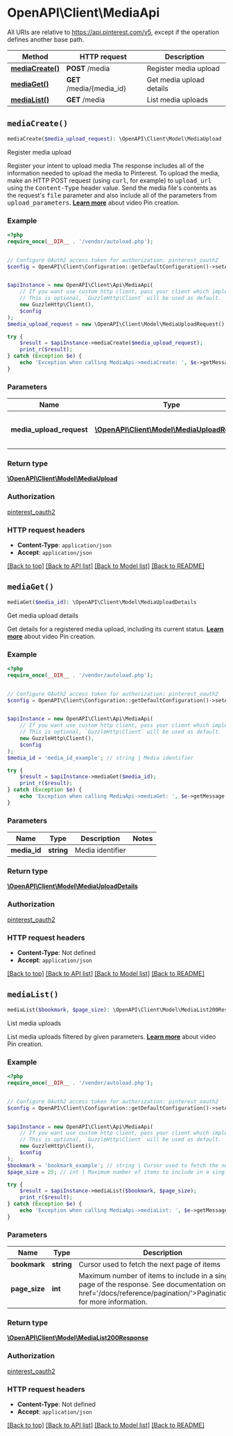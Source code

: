 # OpenAPI\Client\MediaApi

All URIs are relative to https://api.pinterest.com/v5, except if the operation defines another base path.

| Method | HTTP request | Description |
| ------------- | ------------- | ------------- |
| [**mediaCreate()**](MediaApi.md#mediaCreate) | **POST** /media | Register media upload |
| [**mediaGet()**](MediaApi.md#mediaGet) | **GET** /media/{media_id} | Get media upload details |
| [**mediaList()**](MediaApi.md#mediaList) | **GET** /media | List media uploads |


## `mediaCreate()`

```php
mediaCreate($media_upload_request): \OpenAPI\Client\Model\MediaUpload
```

Register media upload

Register your intent to upload media  The response includes all of the information needed to upload the media to Pinterest.  To upload the media, make an HTTP POST request (using <tt>curl</tt>, for example) to <tt>upload_url</tt> using the <tt>Content-Type</tt> header value. Send the media file's contents as the request's <tt>file</tt> parameter and also include all of the parameters from <tt>upload_parameters</tt>.  <strong><a href='/docs/api-features/creating-boards-and-pins/#creating-video-pins'>Learn more</a></strong> about video Pin creation.

### Example

```php
<?php
require_once(__DIR__ . '/vendor/autoload.php');


// Configure OAuth2 access token for authorization: pinterest_oauth2
$config = OpenAPI\Client\Configuration::getDefaultConfiguration()->setAccessToken('YOUR_ACCESS_TOKEN');


$apiInstance = new OpenAPI\Client\Api\MediaApi(
    // If you want use custom http client, pass your client which implements `GuzzleHttp\ClientInterface`.
    // This is optional, `GuzzleHttp\Client` will be used as default.
    new GuzzleHttp\Client(),
    $config
);
$media_upload_request = new \OpenAPI\Client\Model\MediaUploadRequest(); // \OpenAPI\Client\Model\MediaUploadRequest | Create a media upload request

try {
    $result = $apiInstance->mediaCreate($media_upload_request);
    print_r($result);
} catch (Exception $e) {
    echo 'Exception when calling MediaApi->mediaCreate: ', $e->getMessage(), PHP_EOL;
}
```

### Parameters

| Name | Type | Description  | Notes |
| ------------- | ------------- | ------------- | ------------- |
| **media_upload_request** | [**\OpenAPI\Client\Model\MediaUploadRequest**](../Model/MediaUploadRequest.md)| Create a media upload request | |

### Return type

[**\OpenAPI\Client\Model\MediaUpload**](../Model/MediaUpload.md)

### Authorization

[pinterest_oauth2](../../README.md#pinterest_oauth2)

### HTTP request headers

- **Content-Type**: `application/json`
- **Accept**: `application/json`

[[Back to top]](#) [[Back to API list]](../../README.md#endpoints)
[[Back to Model list]](../../README.md#models)
[[Back to README]](../../README.md)

## `mediaGet()`

```php
mediaGet($media_id): \OpenAPI\Client\Model\MediaUploadDetails
```

Get media upload details

Get details for a registered media upload, including its current status.  <strong><a href='/docs/api-features/creating-boards-and-pins/#creating-video-pins'>Learn more</a></strong> about video Pin creation.

### Example

```php
<?php
require_once(__DIR__ . '/vendor/autoload.php');


// Configure OAuth2 access token for authorization: pinterest_oauth2
$config = OpenAPI\Client\Configuration::getDefaultConfiguration()->setAccessToken('YOUR_ACCESS_TOKEN');


$apiInstance = new OpenAPI\Client\Api\MediaApi(
    // If you want use custom http client, pass your client which implements `GuzzleHttp\ClientInterface`.
    // This is optional, `GuzzleHttp\Client` will be used as default.
    new GuzzleHttp\Client(),
    $config
);
$media_id = 'media_id_example'; // string | Media identifier

try {
    $result = $apiInstance->mediaGet($media_id);
    print_r($result);
} catch (Exception $e) {
    echo 'Exception when calling MediaApi->mediaGet: ', $e->getMessage(), PHP_EOL;
}
```

### Parameters

| Name | Type | Description  | Notes |
| ------------- | ------------- | ------------- | ------------- |
| **media_id** | **string**| Media identifier | |

### Return type

[**\OpenAPI\Client\Model\MediaUploadDetails**](../Model/MediaUploadDetails.md)

### Authorization

[pinterest_oauth2](../../README.md#pinterest_oauth2)

### HTTP request headers

- **Content-Type**: Not defined
- **Accept**: `application/json`

[[Back to top]](#) [[Back to API list]](../../README.md#endpoints)
[[Back to Model list]](../../README.md#models)
[[Back to README]](../../README.md)

## `mediaList()`

```php
mediaList($bookmark, $page_size): \OpenAPI\Client\Model\MediaList200Response
```

List media uploads

List media uploads filtered by given parameters.  <strong><a href='/docs/api-features/creating-boards-and-pins/#creating-video-pins'>Learn more</a></strong> about video Pin creation.

### Example

```php
<?php
require_once(__DIR__ . '/vendor/autoload.php');


// Configure OAuth2 access token for authorization: pinterest_oauth2
$config = OpenAPI\Client\Configuration::getDefaultConfiguration()->setAccessToken('YOUR_ACCESS_TOKEN');


$apiInstance = new OpenAPI\Client\Api\MediaApi(
    // If you want use custom http client, pass your client which implements `GuzzleHttp\ClientInterface`.
    // This is optional, `GuzzleHttp\Client` will be used as default.
    new GuzzleHttp\Client(),
    $config
);
$bookmark = 'bookmark_example'; // string | Cursor used to fetch the next page of items
$page_size = 25; // int | Maximum number of items to include in a single page of the response. See documentation on <a href='/docs/reference/pagination/'>Pagination</a> for more information.

try {
    $result = $apiInstance->mediaList($bookmark, $page_size);
    print_r($result);
} catch (Exception $e) {
    echo 'Exception when calling MediaApi->mediaList: ', $e->getMessage(), PHP_EOL;
}
```

### Parameters

| Name | Type | Description  | Notes |
| ------------- | ------------- | ------------- | ------------- |
| **bookmark** | **string**| Cursor used to fetch the next page of items | [optional] |
| **page_size** | **int**| Maximum number of items to include in a single page of the response. See documentation on &lt;a href&#x3D;&#39;/docs/reference/pagination/&#39;&gt;Pagination&lt;/a&gt; for more information. | [optional] [default to 25] |

### Return type

[**\OpenAPI\Client\Model\MediaList200Response**](../Model/MediaList200Response.md)

### Authorization

[pinterest_oauth2](../../README.md#pinterest_oauth2)

### HTTP request headers

- **Content-Type**: Not defined
- **Accept**: `application/json`

[[Back to top]](#) [[Back to API list]](../../README.md#endpoints)
[[Back to Model list]](../../README.md#models)
[[Back to README]](../../README.md)

